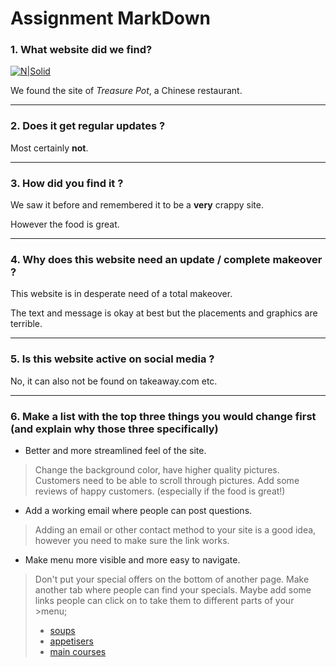 # Assignment MarkDown

### 1. What website did we find?
[![N|Solid](http://www.treasure-pot.be/Afbeeldingen/head.jpg)]( http://www.treasure-pot.be/)

We found the site of *Treasure Pot*, a Chinese restaurant.

___

### 2. Does it get regular updates ?

Most certainly **not**.

___

### 3. How did you find it ?
We saw it before and remembered it to be a **very** crappy site.

However the food is great.

___

### 4. Why does this website need an update / complete makeover ?
This website is in desperate need of a total makeover. 

The text and message is okay at best but the placements and graphics are terrible. 

___

### 5. Is this website active on social media ?
No, it can also not be found on takeaway.com etc.

___

### 6. Make a list with the top three things you would change first (and explain why those three specifically)
* Better and more streamlined feel of the site.
> Change the background color, have higher quality pictures. 
Customers need to be able to scroll through pictures.
Add some reviews of happy customers. (especially if the food is great!)
* Add a working email where people can post questions.
> Adding an email or other contact method to your site is a good idea, 
however you need to make sure the link works.
* Make menu more visible and more easy to navigate.
> Don't put your special offers on the bottom of another page.
>Make another tab where people can find your specials.
>Maybe add some links people can click on to take them to different parts of your >menu; 
>
>  *  [soups](http://www.treasure-pot.be/menu.htm) 
>  *  [appetisers](http://www.treasure-pot.be/menu.htm)
>  *  [main courses](http://www.treasure-pot.be/menu.htm)


